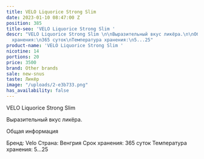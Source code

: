 ```yaml
---
title: VELO Liquorice Strong Slim
date: 2023-01-10 08:47:00 Z
position: 385
title-seo: 'VELO Liquorice Strong Slim '
descr: "VELO Liquorice Strong Slim \n\nВыразительный вкус ликёра.\n\nОбщая информация\n\nБренд:\nVelo\nСтрана:\nВенгрия\nСрок
  хранения:\n365 суток\nТемпература хранения:\n5...25"
product-name: 'VELO Liquorice Strong Slim '
nicotine: 14
portions: 20
price: 3500
brand: Other brands
sale: new-snus
taste: Ликёр
image: "/uploads/2-e3b733.png"
has_availability: false
---
```


VELO Liquorice Strong Slim 

Выразительный вкус ликёра.

Общая информация

Бренд:
Velo
Страна:
Венгрия
Срок хранения:
365 суток
Температура хранения:
5...25